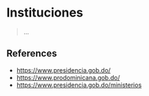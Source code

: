 # Instituciones

> ...

## References
- https://www.presidencia.gob.do/
- https://www.prodominicana.gob.do/
- https://www.presidencia.gob.do/ministerios
